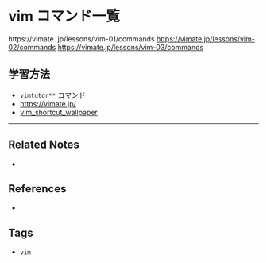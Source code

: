 # vim コマンド一覧
https://vimate. jp/lessons/vim-01/commands
https://vimate.jp/lessons/vim-02/commands
https://vimate.jp/lessons/vim-03/commands


## 学習方法
- `vimtutor**`  コマンド
- https://vimate.jp/
- [vim\_shortcut\_wallpaper](https://github.com/LevelbossMike/vim_shortcut_wallpaper)  

---
## Related Notes
- 

## References
- 

## Tags
- `vim`  